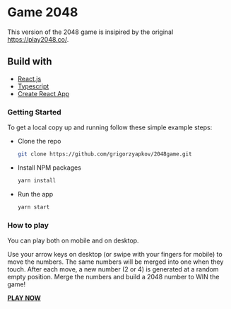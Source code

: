 # Game 2048

This version of the 2048 game is insipired by the original https://play2048.co/.

## Build with

* [React.js](https://reactjs.org/)
* [Typescript](https://www.typescriptlang.org/)
* [Create React App](https://create-react-app.dev/)

### Getting Started

To get a local copy up and running follow these simple example steps:

* Clone the repo
  ```sh
  git clone https://github.com/grigorzyapkov/2048game.git
  ```
  
* Install NPM packages
  ```sh
  yarn install
  ```

* Run the app
  ```sh
  yarn start
  ```

### How to play

You can play both on mobile and on desktop.

Use your arrow keys on desktop (or swipe with your fingers for mobile) to move the numbers. The same numbers will be merged into one when they touch. After each move, a new number (2 or 4) is generated at a random empty position. Merge the numbers and build a 2048 number to WIN the game!

**[PLAY NOW](https://grigorzyapkov.github.io/2048game/)**

